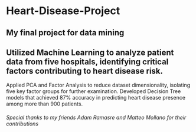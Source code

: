 # Heart-Disease-Project
## My final project for data mining

## Utilized Machine Learning to analyze patient data from five hospitals, identifying critical factors contributing to heart disease risk.
Applied PCA and Factor Analysis to reduce dataset dimensionality, isolating five key factor groups for further examination.
Developed Decision Tree models that achieved 87% accuracy in predicting heart disease presence among more than 900 patients.

###### Special thanks to my friends Adam Ramasre and Matteo Mollano for their contributions
